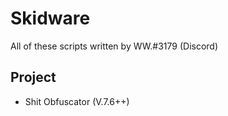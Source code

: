 # Skidware
All of these scripts written by WW.#3179 (Discord)

## Project
- Shit Obfuscator (V.7.6++)
